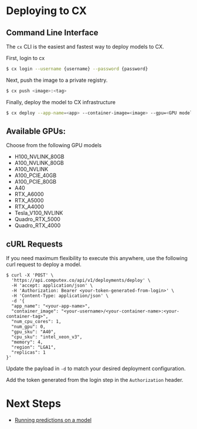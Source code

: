 # Deploying to CX


## Command Line Interface
The `cx` CLI is the easiest and fastest way to deploy models to CX. 

First, login to cx

```bash
$ cx login --username {username} --password {password}
```

Next, push the image to a private registry.

```bash
$ cx push <image>:<tag>
```

Finally, deploy the model to CX infrastructure

```bash
$ cx deploy --app-name=<app> --container-image=<image> --gpu=<GPU model> --num-cpu=<num cpu cores> --memory=<RAM in GB> --replicas=<# of Replicas>
```

## Available GPUs:
Choose from the following GPU models
- H100_NVLINK_80GB
- A100_NVLINK_80GB
- A100_NVLINK
- A100_PCIE_40GB
- A100_PCIE_80GB
- A40
- RTX_A6000
- RTX_A5000
- RTX_A4000
- Tesla_V100_NVLINK
- Quadro_RTX_5000
- Quadro_RTX_4000


## cURL Requests
If you need maximum flexibility to execute this anywhere, use the following curl request to deploy a model.
```console
$ curl -X 'POST' \
  'https://api.computex.co/api/v1/deployments/deploy' \
  -H 'accept: application/json' \
  -H 'Authorization: Bearer <your-token-generated-from-login>' \
  -H 'Content-Type: application/json' \
  -d '{
  "app_name": "<your-app-name>",
  "container_image": "<your-username>/<your-container-name>:<your-container-tag>",
  "num_cpu_cores": 1,
  "num_gpu": 0,
  "gpu_sku": "A40",
  "cpu_sku": "intel_xeon_v3",
  "memory": 4,
  "region": "LGA1",
  "replicas": 1
}'
```
Update the payload in `-d` to match your desired deployment configuration.

Add the token generated from the login step in the `Authorization` header.

# Next Steps
* [Running predictions on a model](predictions.md)
